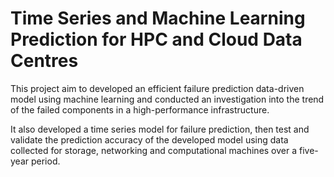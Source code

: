 Time Series and Machine Learning Prediction for HPC and Cloud Data Centres 
==========================================================================

This project aim to developed an efficient failure prediction data-driven model using machine learning and conducted an investigation into the trend of the failed components in a high-performance infrastructure.

It also developed a time series model for failure prediction, then test and validate the prediction accuracy of the developed model using data collected for storage, networking and computational machines over a five-year period.
